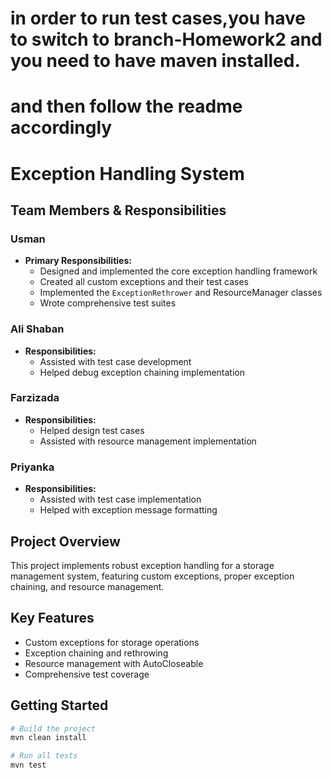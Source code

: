 # in order to run test cases,you have to switch to branch-Homework2 and you need to have maven installed.
# and then follow the readme accordingly

# Exception Handling System

## Team Members & Responsibilities

### Usman 
- **Primary Responsibilities:**
  - Designed and implemented the core exception handling framework
  - Created all custom exceptions and their test cases
  - Implemented the `ExceptionRethrower` and ResourceManager classes
  - Wrote comprehensive test suites

### Ali Shaban
- **Responsibilities:**
  - Assisted with test case development
  - Helped debug exception chaining implementation

### Farzizada
- **Responsibilities:**
  - Helped design test cases
  - Assisted with resource management implementation

### Priyanka
- **Responsibilities:**
  - Assisted with test case implementation
  - Helped with exception message formatting

## Project Overview
This project implements robust exception handling for a storage management system, featuring custom exceptions, proper exception chaining, and resource management.

## Key Features
- Custom exceptions for storage operations
- Exception chaining and rethrowing
- Resource management with AutoCloseable
- Comprehensive test coverage

## Getting Started
```bash
# Build the project
mvn clean install

# Run all tests
mvn test